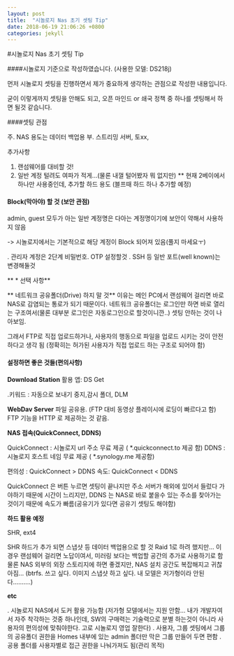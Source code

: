 ```yaml
---
layout: post
title:  "시놀로지 Nas 초기 셋팅 Tip"
date: 2018-06-19 21:06:26 +0800
categories: jekyll
---
```

#시놀로지 Nas 초기 셋팅 Tip

####시놀로지 기준으로 작성하였습니다. 
(사용한 모델: DS218j)


먼저 시놀로지 셋팅을 진행하면서 제가 중요하게 생각하는 관점으로 작성한 내용입니다.

 굳이 이렇게까지 셋팅을 안해도 되고, 오픈 마인드 or 쇄국 정책 중 하나를 셋팅해서 하면 될것 같습니다.

####셋팅 관점


주. NAS 용도는 데이터 백업용 
부. 스트리밍 서버, 토xx, 

추가사항
1) 랜섬웨어를 대비할 것!
2) 일반 계정 털려도 여파가 적게...(물론 내껄 털어봤자 뭐 없지만)
** 현재 2베이에서 하나만 사용중인데, 추가할 하드 용도 (블프때 하드 하나 추가할 예정)


#### Block(막아야) 할 것 (보안 관점)

 admin, guest 모두가 아는 일반 계정명은 다아는 계정명이기에 보안이 약해서 사용하지 않음

-> 시놀로지에서는 기본적으로 해당 계정이 Block 되어져 있음(풀지 마세요ㅜ)


. 관리자 계정은 2단계 비밀번호. OTP 설정할것
. SSH 등 일반 포트(well known)는 변경해둘것


** * 선택 사항**

** 네트워크 공유폴더(Drive) 하지 말 것**
이유는 메인 PC에서 랜섬웨어 걸리면 바로 NAS로 감염되는 통로가 되기 때문이다.
네트워크 공유폴더는 로그인만 하면 바로 열리는 구조여서(물론 대부분 로그인은 자동로그인으로 할것이니깐..)
셋팅 안하는 것이 나아보임.

그래서 FTP로 직접 업로드하거나, 사용자의 행동으로 파일을 업로드 시키는 것이 안전하다고 생각 됨
(정확히는 허가된 사용자가 직접 업로드 하는 구조로 되어야 함)


#### 설정하면 좋은 것들(편의사항)

**Download Station**
활용 앱: DS Get

.키워드 : 자동으로 보내기 중지,감시 폴더, DLM

**WebDav Server**
 파일 공유용. (FTP 대비 동영상 플레이시에 로딩이 빠르다고 함)
 FTP 기능을 HTTP 로 제공하는 것 같음. 
 
**NAS 접속(QuickConnect, DDNS)**

QuickConnect : 시놀로지 url 주소 무료 제공 ( *.quickconnect.to 제공 함)
DDNS : 시놀로지 호스트 네임 무료 제공 ( *.synology.me 제공함)

편의성 : QuickConnect > DDNS 
속도:  QuickConnect < DDNS 

QuickConnect 은 버튼 누르면 셋팅이 끝나지만 주소 서버가 해외에 있어서 들렀다 가야하기 때문에 시간이 느리지만,
DDNS 는 NAS로 바로 붙을수 있는 주소를 찾아가는 것이기 때문에 속도가 빠름(공유기가 있다면 공유기 셋팅도 해야함)

**하드 활용 예정**

SHR, ext4

SHR 하드가 추가 되면 스냅샷 등 데이터 백업용으로 할 것
Raid 1로 하려 했지만... 이 경우 랜섬웨어 걸리면 노답이여서, 미러링 보다는 백업할 공간의 추가로 사용하기로 함
물론 NAS 외부의 외장 스토리지에 하면 좋겠지만, NAS 설치 공간도 복잡해지고 귀찮아짐...
(btrfs. 쓰고 싶다. 이미지 스냅샷 하고 싶다. 내 모델은 저가형이라 안된다..........)

**etc**

. 시놀로지 NAS에서 도커 활용 가능함 (저가형 모델에서는 지원 안함... 내가 개발자여서 자주 착각하는 것중 하나인데, SW의 구매력는 기술력으로 분별 하는것이 아니라 사용자의 편의성에 맞춰야한다. 고로 시놀로지 영업 잘한다)
. 사용자, 그룹 셋팅에서 그룹의 공유폴더 권한을 Homes 내부에 있는 admin 폴더만 막은 그룹 만들어 두면 편함
. 공용 폴더를 사용자별로 접근 권한을 나눠가져도 됨(관리 목적)


